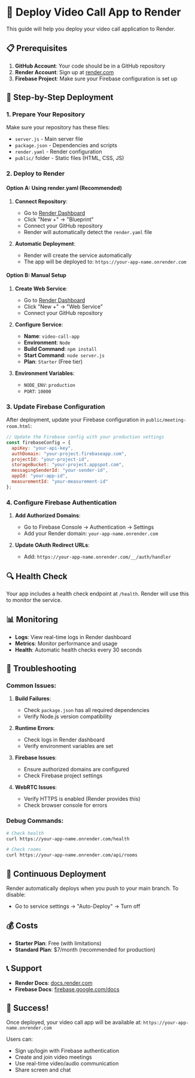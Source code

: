 # 🚀 Deploy Video Call App to Render

This guide will help you deploy your video call application to Render.

## 📋 Prerequisites

1. **GitHub Account**: Your code should be in a GitHub repository
2. **Render Account**: Sign up at [render.com](https://render.com)
3. **Firebase Project**: Make sure your Firebase configuration is set up

## 🔧 Step-by-Step Deployment

### 1. Prepare Your Repository

Make sure your repository has these files:
- `server.js` - Main server file
- `package.json` - Dependencies and scripts
- `render.yaml` - Render configuration
- `public/` folder - Static files (HTML, CSS, JS)

### 2. Deploy to Render

#### Option A: Using render.yaml (Recommended)

1. **Connect Repository**:
   - Go to [Render Dashboard](https://dashboard.render.com)
   - Click "New +" → "Blueprint"
   - Connect your GitHub repository
   - Render will automatically detect the `render.yaml` file

2. **Automatic Deployment**:
   - Render will create the service automatically
   - The app will be deployed to: `https://your-app-name.onrender.com`

#### Option B: Manual Setup

1. **Create Web Service**:
   - Go to [Render Dashboard](https://dashboard.render.com)
   - Click "New +" → "Web Service"
   - Connect your GitHub repository

2. **Configure Service**:
   - **Name**: `video-call-app`
   - **Environment**: `Node`
   - **Build Command**: `npm install`
   - **Start Command**: `node server.js`
   - **Plan**: `Starter` (Free tier)

3. **Environment Variables**:
   - `NODE_ENV`: `production`
   - `PORT`: `10000`

### 3. Update Firebase Configuration

After deployment, update your Firebase configuration in `public/meeting-room.html`:

```javascript
// Update the Firebase config with your production settings
const firebaseConfig = {
  apiKey: "your-api-key",
  authDomain: "your-project.firebaseapp.com",
  projectId: "your-project-id",
  storageBucket: "your-project.appspot.com",
  messagingSenderId: "your-sender-id",
  appId: "your-app-id",
  measurementId: "your-measurement-id"
};
```

### 4. Configure Firebase Authentication

1. **Add Authorized Domains**:
   - Go to Firebase Console → Authentication → Settings
   - Add your Render domain: `your-app-name.onrender.com`

2. **Update OAuth Redirect URLs**:
   - Add: `https://your-app-name.onrender.com/__/auth/handler`

## 🔍 Health Check

Your app includes a health check endpoint at `/health`. Render will use this to monitor the service.

## 📊 Monitoring

- **Logs**: View real-time logs in Render dashboard
- **Metrics**: Monitor performance and usage
- **Health**: Automatic health checks every 30 seconds

## 🚨 Troubleshooting

### Common Issues:

1. **Build Failures**:
   - Check `package.json` has all required dependencies
   - Verify Node.js version compatibility

2. **Runtime Errors**:
   - Check logs in Render dashboard
   - Verify environment variables are set

3. **Firebase Issues**:
   - Ensure authorized domains are configured
   - Check Firebase project settings

4. **WebRTC Issues**:
   - Verify HTTPS is enabled (Render provides this)
   - Check browser console for errors

### Debug Commands:

```bash
# Check health
curl https://your-app-name.onrender.com/health

# Check rooms
curl https://your-app-name.onrender.com/api/rooms
```

## 🔄 Continuous Deployment

Render automatically deploys when you push to your main branch. To disable:
- Go to service settings → "Auto-Deploy" → Turn off

## 💰 Costs

- **Starter Plan**: Free (with limitations)
- **Standard Plan**: $7/month (recommended for production)

## 📞 Support

- **Render Docs**: [docs.render.com](https://docs.render.com)
- **Firebase Docs**: [firebase.google.com/docs](https://firebase.google.com/docs)

## 🎉 Success!

Once deployed, your video call app will be available at:
`https://your-app-name.onrender.com`

Users can:
- Sign up/login with Firebase authentication
- Create and join video meetings
- Use real-time video/audio communication
- Share screen and chat
